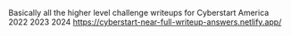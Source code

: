 Basically all the higher level challenge writeups for Cyberstart America 2022 2023 2024
https://cyberstart-near-full-writeup-answers.netlify.app/
